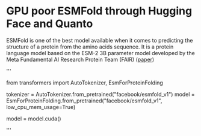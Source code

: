 # GPU poor ESMFold through Hugging Face and Quanto
ESMFold is one of the best model available when it comes to predicting the structure of a protein from the amino acids sequence. It is a protein language model based on the ESM-2 3B parameter model developed by the Meta Fundamental AI Research Protein Team (FAIR) ([paper](https://www.biorxiv.org/content/10.1101/2022.07.20.500902v2))

'''

from transformers import AutoTokenizer, EsmForProteinFolding

tokenizer = AutoTokenizer.from_pretrained("facebook/esmfold_v1")
model = EsmForProteinFolding.from_pretrained("facebook/esmfold_v1", low_cpu_mem_usage=True)

model = model.cuda()


'''
